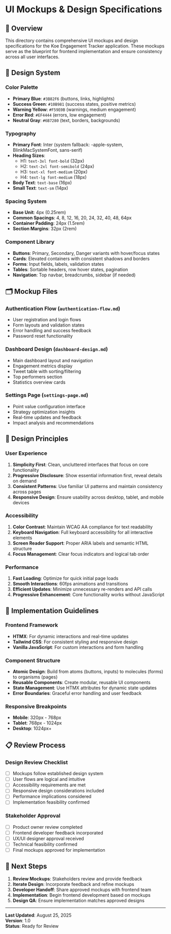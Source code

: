 # UI Mockups & Design Specifications

## 🎨 Overview

This directory contains comprehensive UI mockups and design specifications for the Koe Engagement Tracker application. These mockups serve as the blueprint for frontend implementation and ensure consistency across all user interfaces.

## 📱 Design System

### **Color Palette**

- **Primary Blue**: `#3B82F6` (buttons, links, highlights)
- **Success Green**: `#10B981` (success states, positive metrics)
- **Warning Yellow**: `#F59E0B` (warnings, medium engagement)
- **Error Red**: `#EF4444` (errors, low engagement)
- **Neutral Gray**: `#6B7280` (text, borders, backgrounds)

### **Typography**

- **Primary Font**: Inter (system fallback: -apple-system, BlinkMacSystemFont, sans-serif)
- **Heading Sizes**:
  - H1: `text-3xl font-bold` (32px)
  - H2: `text-2xl font-semibold` (24px)
  - H3: `text-xl font-medium` (20px)
  - H4: `text-lg font-medium` (18px)
- **Body Text**: `text-base` (16px)
- **Small Text**: `text-sm` (14px)

### **Spacing System**

- **Base Unit**: 4px (0.25rem)
- **Common Spacings**: 4, 8, 12, 16, 20, 24, 32, 40, 48, 64px
- **Container Padding**: 24px (1.5rem)
- **Section Margins**: 32px (2rem)

### **Component Library**

- **Buttons**: Primary, Secondary, Danger variants with hover/focus states
- **Cards**: Elevated containers with consistent shadows and borders
- **Forms**: Input fields, labels, validation states
- **Tables**: Sortable headers, row hover states, pagination
- **Navigation**: Top navbar, breadcrumbs, sidebar (if needed)

## 🗂️ Mockup Files

### **Authentication Flow** (`authentication-flow.md`)

- User registration and login flows
- Form layouts and validation states
- Error handling and success feedback
- Password reset functionality

### **Dashboard Design** (`dashboard-design.md`)

- Main dashboard layout and navigation
- Engagement metrics display
- Tweet table with sorting/filtering
- Top performers section
- Statistics overview cards

### **Settings Page** (`settings-page.md`)

- Point value configuration interface
- Strategy optimization insights
- Real-time updates and feedback
- Impact analysis and recommendations

## 🎯 Design Principles

### **User Experience**

1. **Simplicity First**: Clean, uncluttered interfaces that focus on core functionality
2. **Progressive Disclosure**: Show essential information first, reveal details on demand
3. **Consistent Patterns**: Use familiar UI patterns and maintain consistency across pages
4. **Responsive Design**: Ensure usability across desktop, tablet, and mobile devices

### **Accessibility**

1. **Color Contrast**: Maintain WCAG AA compliance for text readability
2. **Keyboard Navigation**: Full keyboard accessibility for all interactive elements
3. **Screen Reader Support**: Proper ARIA labels and semantic HTML structure
4. **Focus Management**: Clear focus indicators and logical tab order

### **Performance**

1. **Fast Loading**: Optimize for quick initial page loads
2. **Smooth Interactions**: 60fps animations and transitions
3. **Efficient Updates**: Minimize unnecessary re-renders and API calls
4. **Progressive Enhancement**: Core functionality works without JavaScript

## 🔧 Implementation Guidelines

### **Frontend Framework**

- **HTMX**: For dynamic interactions and real-time updates
- **Tailwind CSS**: For consistent styling and responsive design
- **Vanilla JavaScript**: For custom interactions and form handling

### **Component Structure**

- **Atomic Design**: Build from atoms (buttons, inputs) to molecules (forms) to organisms (pages)
- **Reusable Components**: Create modular, reusable UI components
- **State Management**: Use HTMX attributes for dynamic state updates
- **Error Boundaries**: Graceful error handling and user feedback

### **Responsive Breakpoints**

- **Mobile**: 320px - 768px
- **Tablet**: 768px - 1024px
- **Desktop**: 1024px+

## 📋 Review Process

### **Design Review Checklist**

- [ ] Mockups follow established design system
- [ ] User flows are logical and intuitive
- [ ] Accessibility requirements are met
- [ ] Responsive design considerations included
- [ ] Performance implications considered
- [ ] Implementation feasibility confirmed

### **Stakeholder Approval**

- [ ] Product owner review completed
- [ ] Frontend developer feedback incorporated
- [ ] UX/UI designer approval received
- [ ] Technical feasibility confirmed
- [ ] Final mockups approved for implementation

## 🚀 Next Steps

1. **Review Mockups**: Stakeholders review and provide feedback
2. **Iterate Design**: Incorporate feedback and refine mockups
3. **Developer Handoff**: Share approved mockups with frontend team
4. **Implementation**: Begin frontend development based on mockups
5. **Design QA**: Ensure implementation matches approved designs

---

**Last Updated**: August 25, 2025  
**Version**: 1.0  
**Status**: Ready for Review
